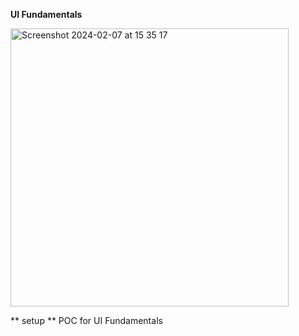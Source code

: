 **UI Fundamentals**



<img width="445" alt="Screenshot 2024-02-07 at 15 35 17" src="https://github.com/paulinejdavis/FundamentalsUIKit/assets/111147520/352f242d-b094-471a-874c-4f310e6f9d6d">


** setup **
POC for UI Fundamentals
